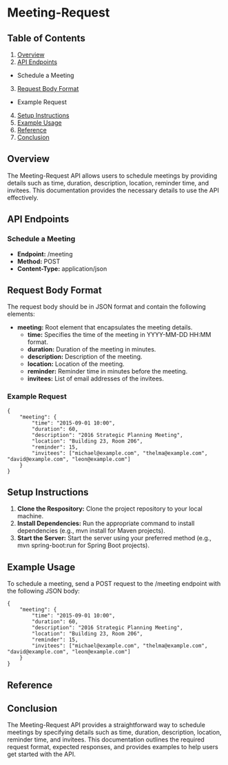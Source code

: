 # Meeting-Request

## Table of Contents

1. [Overview](#Overview)
2. [API Endpoints](#API-Endpoints)
  - Schedule a Meeting
3. [Request Body Format](#Request-Body-Format)
  - Example Request
4. [Setup Instructions](#Setup-Instructions)
5. [Example Usage](#Example-Usage)
6. [Reference](#Reference)
7. [Conclusion](#Conclusion)

## Overview

The Meeting-Request API allows users to schedule meetings by providing details such as time, duration, description, location, reminder time, and invitees. This documentation provides the necessary details to use the API effectively.

## API Endpoints

### Schedule a Meeting

- **Endpoint:** /meeting
- **Method:** POST
- **Content-Type:** application/json
 
## Request Body Format

The request body should be in JSON format and contain the following elements:

- **meeting:** Root element that encapsulates the meeting details.
  - **time:** Specifies the time of the meeting in YYYY-MM-DD HH:MM format.
  - **duration:** Duration of the meeting in minutes.
  - **description:** Description of the meeting.
  - **location:** Location of the meeting.
  - **reminder:** Reminder time in minutes before the meeting.
  - **invitees:** List of email addresses of the invitees.

### Example Request
```
{
    "meeting": {
        "time": "2015-09-01 10:00",
        "duration": 60,
        "description": "2016 Strategic Planning Meeting",
        "location": "Building 23, Room 206",
        "reminder": 15,
        "invitees": ["michael@example.com", "thelma@example.com", "david@example.com", "leon@example.com"]
    }
}
```

## Setup Instructions

1. **Clone the Respository:** Clone the project repository to your local machine.
2. **Install Dependencies:** Run the appropriate command to install dependencies (e.g., mvn install for Maven projects).
3. **Start the Server:** Start the server using your preferred method (e.g., mvn spring-boot:run for Spring Boot projects).

## Example Usage

To schedule a meeting, send a POST request to the /meeting endpoint with the following JSON body:
```
{
    "meeting": {
        "time": "2015-09-01 10:00",
        "duration": 60,
        "description": "2016 Strategic Planning Meeting",
        "location": "Building 23, Room 206",
        "reminder": 15,
        "invitees": ["michael@example.com", "thelma@example.com", "david@example.com", "leon@example.com"]
    }
}
```

## Reference

## Conclusion

The Meeting-Request API provides a straightforward way to schedule meetings by specifying details such as time, duration, description, location, reminder time, and invitees. This documentation outlines the required request format, expected responses, and provides examples to help users get started with the API.

